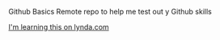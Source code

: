 Github Basics
Remote repo to help me test out y Github skills

[I'm learning this on lynda.com](http://www.lynda.com)
